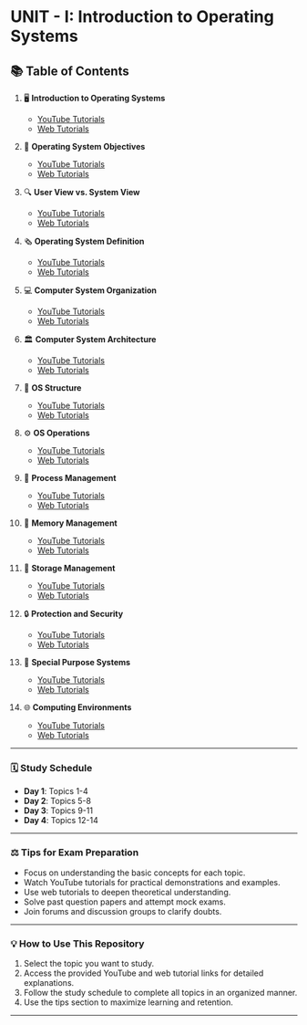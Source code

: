# UNIT - I: Introduction to Operating Systems

## 📚 Table of Contents

1. 🖥️ **Introduction to Operating Systems**  
   - [YouTube Tutorials](https://www.youtube.com/results?search_query=Introduction+to+Operating+Systems)  
   - [Web Tutorials](https://www.google.com/search?q=Introduction+to+Operating+Systems+tutorial)

2. 🌟 **Operating System Objectives**  
   - [YouTube Tutorials](https://www.youtube.com/results?search_query=Operating+System+Objectives)  
   - [Web Tutorials](https://www.google.com/search?q=Operating+System+Objectives+tutorial)

3. 🔍 **User View vs. System View**  
   - [YouTube Tutorials](https://www.youtube.com/results?search_query=User+View+vs+System+View+in+Operating+System)  
   - [Web Tutorials](https://www.google.com/search?q=User+View+vs+System+View+in+Operating+System+tutorial)

4. 🗞️ **Operating System Definition**  
   - [YouTube Tutorials](https://www.youtube.com/results?search_query=Definition+of+Operating+System)  
   - [Web Tutorials](https://www.google.com/search?q=Definition+of+Operating+System+tutorial)

5. 💻 **Computer System Organization**  
   - [YouTube Tutorials](https://www.youtube.com/results?search_query=Computer+System+Organization)  
   - [Web Tutorials](https://www.google.com/search?q=Computer+System+Organization+tutorial)

6. 🏛️ **Computer System Architecture**  
   - [YouTube Tutorials](https://www.youtube.com/results?search_query=Computer+System+Architecture)  
   - [Web Tutorials](https://www.google.com/search?q=Computer+System+Architecture+tutorial)

7. 🏢 **OS Structure**  
   - [YouTube Tutorials](https://www.youtube.com/results?search_query=OS+Structure)  
   - [Web Tutorials](https://www.google.com/search?q=OS+Structure+tutorial)

8. ⚙️ **OS Operations**  
   - [YouTube Tutorials](https://www.youtube.com/results?search_query=OS+Operations)  
   - [Web Tutorials](https://www.google.com/search?q=OS+Operations+tutorial)

9. 📝 **Process Management**  
   - [YouTube Tutorials](https://www.youtube.com/results?search_query=Process+Management+in+Operating+System)  
   - [Web Tutorials](https://www.google.com/search?q=Process+Management+in+Operating+System+tutorial)

10. 🧠 **Memory Management**  
    - [YouTube Tutorials](https://www.youtube.com/results?search_query=Memory+Management+in+Operating+System)  
    - [Web Tutorials](https://www.google.com/search?q=Memory+Management+in+Operating+System+tutorial)

11. 💾 **Storage Management**  
    - [YouTube Tutorials](https://www.youtube.com/results?search_query=Storage+Management+in+Operating+System)  
    - [Web Tutorials](https://www.google.com/search?q=Storage+Management+in+Operating+System+tutorial)

12. 🔒 **Protection and Security**  
    - [YouTube Tutorials](https://www.youtube.com/results?search_query=Protection+and+Security+in+Operating+System)  
    - [Web Tutorials](https://www.google.com/search?q=Protection+and+Security+in+Operating+System+tutorial)

13. 🔄 **Special Purpose Systems**  
    - [YouTube Tutorials](https://www.youtube.com/results?search_query=Special+Purpose+Systems+in+Operating+System)  
    - [Web Tutorials](https://www.google.com/search?q=Special+Purpose+Systems+in+Operating+System+tutorial)

14. 🌐 **Computing Environments**  
    - [YouTube Tutorials](https://www.youtube.com/results?search_query=Computing+Environments+in+Operating+System)  
    - [Web Tutorials](https://www.google.com/search?q=Computing+Environments+in+Operating+System+tutorial)

---

### 🗓️ Study Schedule
- **Day 1**: Topics 1-4  
- **Day 2**: Topics 5-8  
- **Day 3**: Topics 9-11  
- **Day 4**: Topics 12-14  

---

### ⚖️ Tips for Exam Preparation
- Focus on understanding the basic concepts for each topic.  
- Watch YouTube tutorials for practical demonstrations and examples.  
- Use web tutorials to deepen theoretical understanding.  
- Solve past question papers and attempt mock exams.  
- Join forums and discussion groups to clarify doubts.  

---

### 💡 How to Use This Repository
1. Select the topic you want to study.  
2. Access the provided YouTube and web tutorial links for detailed explanations.  
3. Follow the study schedule to complete all topics in an organized manner.  
4. Use the tips section to maximize learning and retention.  

---


